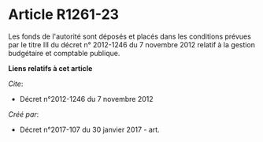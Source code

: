 # Article R1261-23

Les fonds de l'autorité sont déposés et placés dans les conditions prévues par le titre III du décret n° 2012-1246 du 7
novembre 2012 relatif à la gestion budgétaire et comptable publique.

**Liens relatifs à cet article**

_Cite_:

  - Décret n°2012-1246 du 7 novembre 2012

_Créé par_:

  - Décret n°2017-107 du 30 janvier 2017 - art.
